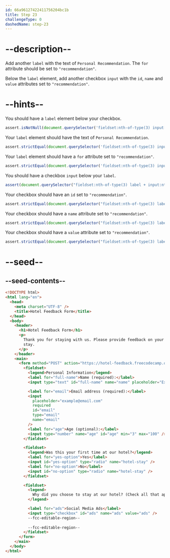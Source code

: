 ```yaml
---
id: 66a96127422411756204bc1b
title: Step 23
challengeType: 0
dashedName: step-23
---
```


# --description--

Add another `label` with the text of `Personal Recommendation`. The `for` attribute should be set to `"recommendation"`.

Below the `label` element, add another checkbox `input` with the `id`, `name` and `value` attributes set to `"recommendation"`.

# --hints--

You should have a `label` element below your checkbox.

```js
assert.isNotNull(document.querySelector('fieldset:nth-of-type(3) input[type="checkbox"] + label'));
```

Your `label` element should have the text of `Personal Recommendation`.

```js
assert.strictEqual(document.querySelector('fieldset:nth-of-type(3) input[type="checkbox"] + label')?.textContent, "Personal Recommendation");
```

Your `label` element should have a `for` attribute set to `"recommendation"`.

```js
assert.strictEqual(document.querySelector('fieldset:nth-of-type(3) input[type="checkbox"] + label')?.getAttribute("for"), "recommendation");
```

You should have a checkbox `input` below your `label`.

```js
assert(document.querySelector("fieldset:nth-of-type(3) label + input:nth-of-type(2)[type='checkbox']"));
```

Your checkbox should have an `id` set to `"recommendation"`.

```js
assert.strictEqual(document.querySelector("fieldset:nth-of-type(3) label + input:nth-of-type(2)[type='checkbox']")?.id, "recommendation");
```

Your checkbox should have a `name` attribute set to `"recommendation"`.

```js
assert.strictEqual(document.querySelector("fieldset:nth-of-type(3) label + input:nth-of-type(2)[type='checkbox']")?.name, "recommendation");
```

Your checkbox should have a `value` attribute set to `"recommendation"`.

```js
assert.strictEqual(document.querySelector("fieldset:nth-of-type(3) label + input:nth-of-type(2)[type='checkbox']")?.value, "recommendation");
```

# --seed--

## --seed-contents--

```html
<!DOCTYPE html>
<html lang="en">
  <head>
    <meta charset="UTF-8" />
    <title>Hotel Feedback Form</title>
  </head>
  <body>
    <header>
      <h1>Hotel Feedback Form</h1>
      <p>
        Thank you for staying with us. Please provide feedback on your recent
        stay.
      </p>
    </header>
    <main>
      <form method="POST" action="https://hotel-feedback.freecodecamp.org">
        <fieldset>
          <legend>Personal Information</legend>
          <label for="full-name">Name (required):</label>
          <input type="text" id="full-name" name="name" placeholder="Ex. John Doe" required>

          <label for="email">Email address (required):</label>
          <input
            placeholder="example@email.com"
            required
            id="email"
            type="email"
            name="email"
          />
          <label for="age">Age (optional):</label>
          <input type="number" name="age" id="age" min="3" max="100" />
        </fieldset>

        <fieldset>
          <legend>Was this your first time at our hotel?</legend>
          <label for="yes-option">Yes</label>
          <input id="yes-option" type="radio" name="hotel-stay" />
          <label for="no-option">No</label>
          <input id="no-option" type="radio" name="hotel-stay" />
        </fieldset>

        <fieldset>
          <legend>
            Why did you choose to stay at our hotel? (Check all that apply)
          </legend>

          <label for="ads">Social Media Ads</label>
          <input type="checkbox" id="ads" name="ads" value="ads" />
          --fcc-editable-region--
          
          --fcc-editable-region--
        </fieldset>
      </form>
    </main>
  </body>
</html>
```
